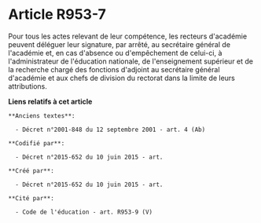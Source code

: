# Article R953-7

Pour tous les actes relevant de leur compétence, les recteurs d'académie peuvent déléguer leur signature, par arrêté, au
secrétaire général de l'académie et, en cas d'absence ou d'empêchement de celui-ci, à l'administrateur de l'éducation
nationale, de l'enseignement supérieur et de la recherche chargé des fonctions d'adjoint au secrétaire général d'académie et
aux chefs de division du rectorat dans la limite de leurs attributions.

**Liens relatifs à cet article**

	**Anciens textes**:

	  - Décret n°2001-848 du 12 septembre 2001 - art. 4 (Ab)

	**Codifié par**:

	  - Décret n°2015-652 du 10 juin 2015 - art.

	**Créé par**:

	  - Décret n°2015-652 du 10 juin 2015 - art.

	**Cité par**:

	  - Code de l'éducation - art. R953-9 (V)
